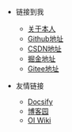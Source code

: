<!-- _navbar.md -->

- 链接到我
  - [关于本人](https://hakinelee.github.io/#/README)
  - [Github地址](https://github.com/hakinelee)
  - [CSDN地址](https://blog.csdn.net/m0_66166747?spm=1000.2115.3001.5343)
  - [掘金地址](https://juejin.cn/user/4200570197646526)
  - [Gitee地址](https://gitee.com/hakinelee)

- 友情链接
  - [Docsify](https://docsify.js.org/#/)
  - [博客园](https://www.cnblogs.com/)
  - [OI Wiki](https://oi-wiki.org/)
